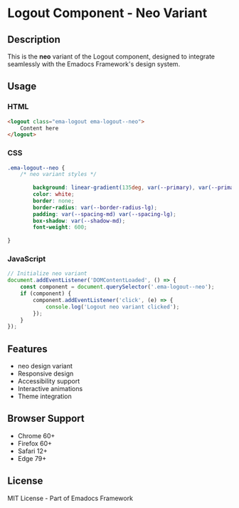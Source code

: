 # Logout Component - Neo Variant

## Description
This is the **neo** variant of the Logout component, designed to integrate seamlessly with the Emadocs Framework's design system.

## Usage

### HTML
```html
<logout class="ema-logout ema-logout--neo">
    Content here
</logout>
```

### CSS
```css
.ema-logout--neo {
    /* neo variant styles */
    
        background: linear-gradient(135deg, var(--primary), var(--primary-dark));
        color: white;
        border: none;
        border-radius: var(--border-radius-lg);
        padding: var(--spacing-md) var(--spacing-lg);
        box-shadow: var(--shadow-md);
        font-weight: 600;
    
}
```

### JavaScript
```javascript
// Initialize neo variant
document.addEventListener('DOMContentLoaded', () => {
    const component = document.querySelector('.ema-logout--neo');
    if (component) {
        component.addEventListener('click', (e) => {
            console.log('Logout neo variant clicked');
        });
    }
});
```

## Features
- neo design variant
- Responsive design
- Accessibility support
- Interactive animations
- Theme integration

## Browser Support
- Chrome 60+
- Firefox 60+
- Safari 12+
- Edge 79+

## License
MIT License - Part of Emadocs Framework
